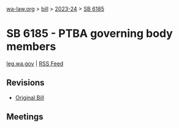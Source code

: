 [wa-law.org](/) > [bill](/bill/) > [2023-24](/bill/2023-24/) > [SB 6185](/bill/2023-24/sb/6185/)

# SB 6185 - PTBA governing body members
[leg.wa.gov](https://app.leg.wa.gov/billsummary?BillNumber=6185&Year=2023&Initiative=false) | [RSS Feed](./rss.xml)

## Revisions
* [Original Bill](1/)

## Meetings